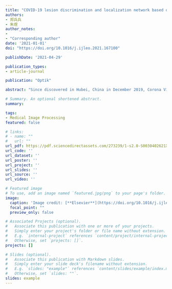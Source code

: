 ```yaml
---
title: "COVID-19 lesion discrimination and localization network based on multi-receptive field attention module on CT images"
authors:
- 郑兵兵
- 朱煜
author_notes:
- 
- "Corresponding author"
date: '2021-01-01'
doi: "https://doi.org/10.1016/j.ijleo.2021.167100"

publishDate: '2021-04-29'

publication_types:
- article-journal

publication: "Optik"

abstract: "Since discovered in Hubei, China in December 2019, Corona Virus Disease 2019 named COVID-19 has lasted more than one year, and the number of new confirmed cases and confirmed deaths is still at a high level. COVID-19 is an infectious disease caused by SARS-CoV-2. Although RT-PCR is considered the gold standard for detection of COVID-19, CT plays an important role in the diagnosis and evaluation of the therapeutic effect of COVID-19. Diagnosis and localization of COVID-19 on CT images using deep learning can provide quantitative auxiliary information for doctors. This article proposes a novel network with multi-receptive field attention module to diagnose COVID-19 on CT images. This attention module includes three parts, a pyramid convolution module (PCM), a multi-receptive field spatial attention block (SAB), and a multi-receptive field channel attention block (CAB). The PCM can improve the diagnostic ability of the network for lesions of different sizes and shapes. The role of SAB and CAB is to focus the features extracted from the network on the lesion area to improve the ability of COVID-19 discrimination and localization. We verify the effectiveness of the proposed method on two datasets. The accuracy rate of 97.12%, specificity of 96.89%, and sensitivity of 97.21% are achieved by the proposed network on DTDB dataset provided by the Beijing Ditan Hospital Capital Medical University. Compared with other state-of-the-art attention modules, the proposed method achieves better result. As for the public COVID-19 SARS-CoV-2 dataset, 95.16% for accuracy, 95.6% for F1-score and 99.01% for AUC are obtained. The proposed network can effectively assist doctors in the diagnosis of COVID-19 CT images."

# Summary. An optional shortened abstract.
summary: 

tags:
- Medical Image Processing 
featured: false

# links:
# - name: ""
#   url: ""
url_pdf: https://pdf.sciencedirectassets.com/273239/1-s2.0-S0030402621X00149/1-s2.0-S0030402621007762/main.pdf?X-Amz-Security-Token=IQoJb3JpZ2luX2VjEGIaCXVzLWVhc3QtMSJHMEUCIFeAVDi2RVuxJ4KawciXc%2FDhN6JS1SDUMIhMmk14DhHhAiEAgdW8PuvWbI%2Fb5fuRLX3ToRBMHEMa7u5kYf%2FChUd8RtAqvAUIuv%2F%2F%2F%2F%2F%2F%2F%2F%2F%2FARAFGgwwNTkwMDM1NDY4NjUiDGXpSBn2BqLMCU4aICqQBeEW6CtpcMdNxZF%2BA%2FewVK8r%2F0WaKmMwaaVC5I%2FZhBxll%2BpcUQVY0wfPbNJd6Y1zv%2F8b0US49qBDg6kcWbVbPK1eA5TkSAcVDGtL4Jxwch7dnelR1pdNHXgYpY2yqPn69HC98wPKioh4LU6tdLAWybv5NuyIvmUREQRn26Fmsa64G0SIZsOz08hYBk5zPGWfn3gxr%2FmZqrMtTdE5rbVo%2FF8YopXN%2BHRj95%2B30adr8XUmRL5Y1UGw8aIjm52meVH0sQxO1vZHBn%2BoMhLtTZG%2Bv8ADW7Ty9wt40GKfycXOT%2BxjClFyaztBQs0TTdpxDH8AKfwMv5eB4HiBcc3fFeE5TugPXQGS%2BUFyjzZ51sRkzsULUmnudcum7DZwWiyw0QRpQo5O7x1lSi%2Bhj0Oum8tQh58PpdP7ZxItdfFFi2%2BJ8YqPkIrZjBj9FDJevD9AOoyllZiz0gfZbO4Ik07Qq99ksKxvNbN2EjUnerv7mAIfiMfSaQ5JajjYys0WdlYcyjfGMuP3Dc4dhgli%2BqDYKJIcHTKPMJMDjjtMnM2Sz4pqivI66V601MBb0fowoYzCjNclanJp0m4yqiyJgqZJDic7dFWRINXadekb8ENs5kyHHQfD3TXLMwnnJH1jfBzMtdReh1%2BVDe6AhHXW8YnSG3KVgZkI9VmWBWLFfjeUlLXanmNtJ4rr%2Bq6uqr9lD1Xp7meGnKcTh%2BYRcMUDgyXnPwEf5aWhf21nbj8HcNMqgAVUr9MSIcIL4QrE4yk8cycqYymu0333MMpv4IwqcDA42ssH4%2BIVncooIKnUHHVQVa%2FigEGv5CZCWtd%2BLYQbdAqpG642TTuw%2B9uiCSVkaJ51CriTSKufoxuZYl13BuCZQpi%2FMv%2FUMIrblqsGOrEBxQ6ItrbSGQypRTKNcGICXbudeaJBXI5kMH72auqOaPVYWFGkxLhA6S9FNxO0S81F4O40hSnQsfqsRbHf7D8Qgw89m%2BLIZyE5yhVOen5oXHSbvHTb2zkKW%2BgMF3EYwAm5Z6Mg13JCAcxablYEHcmazjFqYCy%2FZsKK4XKXRk2IQ8o%2BObJWMdU%2Fe6DS47C40tT9pUmFt0zIj3%2FogKW0KISPDAT4bGB8820HzhQjFIKiwrHp&X-Amz-Algorithm=AWS4-HMAC-SHA256&X-Amz-Date=20231128T102034Z&X-Amz-SignedHeaders=host&X-Amz-Expires=300&X-Amz-Credential=ASIAQ3PHCVTYZG3ZCYF3%2F20231128%2Fus-east-1%2Fs3%2Faws4_request&X-Amz-Signature=10f5ba5ee270abe75907d6b0d8daca1f9c822aad0fc2e73dae6bbe0cfc31ee3b&hash=72f72815f6f020a5220395d094e317df8ed8005eb4dd7a755dcec000092283ec&host=68042c943591013ac2b2430a89b270f6af2c76d8dfd086a07176afe7c76c2c61&pii=S0030402621007762&tid=spdf-a7baf4e0-b224-40b1-a532-bc577806beb5&sid=9b12ec6f7832114b1a4b56878b35eeb97d9bgxrqa&type=client&tsoh=d3d3LnNjaWVuY2VkaXJlY3QuY29t&ua=10155d5d005304545106&rr=82d1e10dbe2e17de&cc=us
url_code: ''
url_dataset: ''
url_poster: ''
url_project: ''
url_slides: ''
url_source: ''
url_video: ''

# Featured image
# To use, add an image named `featured.jpg/png` to your page's folder. 
image:
  caption: 'Image credit: [**Elsevier**](https://doi.org/10.1016/j.ijleo.2021.167100)'
  focal_point: ""
  preview_only: false

# Associated Projects (optional).
#   Associate this publication with one or more of your projects.
#   Simply enter your project's folder or file name without extension.
#   E.g. `internal-project` references `content/project/internal-project/index.md`.
#   Otherwise, set `projects: []`.
projects: []

# Slides (optional).
#   Associate this publication with Markdown slides.
#   Simply enter your slide deck's filename without extension.
#   E.g. `slides: "example"` references `content/slides/example/index.md`.
#   Otherwise, set `slides: ""`.
slides: example
---
```


